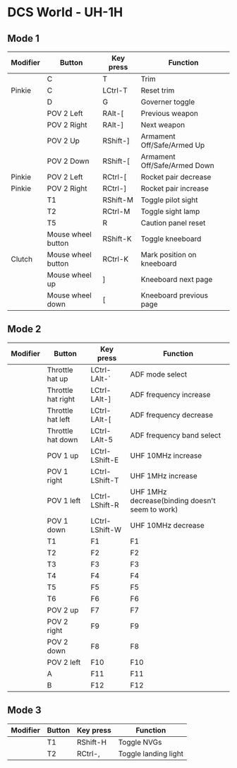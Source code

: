 # DCS World - UH-1H

## Mode 1

|Modifier|Button|Key press|Function|
|---|---|---|---|
||C|T|Trim|
|Pinkie|C|LCtrl-T|Reset trim|
||D|G|Governer toggle|
||POV 2 Left|RAlt-[|Previous weapon|
||POV 2 Right|RAlt-]|Next weapon|
||POV 2 Up|RShift-]|Armament Off/Safe/Armed Up|
||POV 2 Down|RShift-[|Armament Off/Safe/Armed Down|
|Pinkie|POV 2 Left|RCtrl-[|Rocket pair decrease|
|Pinkie|POV 2 Right|RCtrl-]|Rocket pair increase|
||T1|RShift-M|Toggle pilot sight|
||T2|RCtrl-M|Toggle sight lamp|
||T5|R|Caution panel reset|
||Mouse wheel button|RShift-K|Toggle kneeboard|
|Clutch|Mouse wheel button|RCtrl-K|Mark position on kneeboard|
||Mouse wheel up|]|Kneeboard next page|
||Mouse wheel down|[|Kneeboard previous page|

## Mode 2

|Modifier|Button|Key press|Function|
|---|---|---|---|
||Throttle hat up|LCtrl-LAlt-\`|ADF mode select|
||Throttle hat right|LCtrl-LAlt-]|ADF frequency increase|
||Throttle hat left|LCtrl-LAlt-[|ADF frequency decrease|
||Throttle hat down|LCtrl-LAlt-5|ADF frequency band select|
||POV 1 up|LCtrl-LShift-E|UHF 10MHz increase|
||POV 1 right|LCtrl-LShift-T|UHF 1MHz increase|
||POV 1 left|LCtrl-LShift-R|UHF 1MHz decrease(binding doesn't seem to work)|
||POV 1 down|LCtrl-LShift-W|UHF 10MHz decrease|
||T1|F1|F1|
||T2|F2|F2|
||T3|F3|F3|
||T4|F4|F4|
||T5|F5|F5|
||T6|F6|F6|
||POV 2 up|F7|F7|
||POV 2 right|F9|F9|
||POV 2 down|F8|F8|
||POV 2 left|F10|F10|
||A|F11|F11|
||B|F12|F12|

## Mode 3

|Modifier|Button|Key press|Function|
|---|---|---|---|
||T1|RShift-H|Toggle NVGs|
||T2|RCtrl-,|Toggle landing light|

